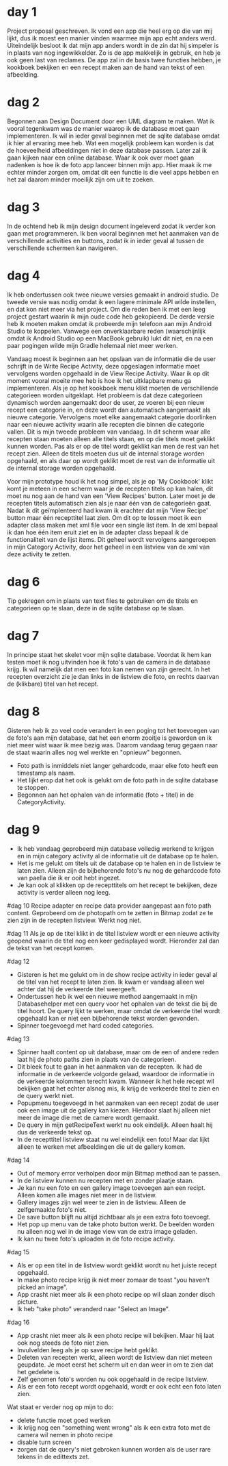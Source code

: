 # day 1
Project proposal geschreven. Ik vond een app die heel erg op die van mij lijkt, dus ik moest een manier vinden waarmee mijn app echt anders werd. Uiteindelijk besloot ik dat mijn app anders wordt in de zin dat hij simpeler is in plaats van nog ingewikkelder. Zo is de app makkelijk in gebruik, en heb je ook geen last van reclames. De app zal in de basis twee functies hebben, je kookboek bekijken en een recept maken aan de hand van tekst of een afbeelding. 

# dag 2
Begonnen aan Design Document door een UML diagram te maken. Wat ik vooral tegenkwam was de manier waarop ik de database moet gaan implementeren. Ik wil in ieder geval beginnen met de sqlite database omdat ik hier al ervaring mee heb. Wat een mogelijk probleem kan worden is dat de hoeveelheid afbeeldingen niet in deze database passen. Later zal ik gaan kijken naar een online database. Waar ik ook over moet gaan nadenken is hoe ik de foto app lanceer binnen mijn app. Hier maak ik me echter minder zorgen om, omdat dit een functie is die veel apps hebben en het zal daarom minder moeilijk zijn om uit te zoeken. 

# dag 3
In de ochtend heb ik mijn design document ingeleverd zodat ik verder kon gaan met programmeren. Ik ben vooral beginnen met het aanmaken van de verschillende activities en buttons, zodat ik in ieder geval al tussen de verschillende schermen kan navigeren. 

# dag 4
Ik heb ondertussen ook twee nieuwe versies gemaakt in android studio. De tweede versie was nodig omdat ik een lagere minimale API wilde instellen, en dat kon niet meer via het project. Om die reden ben ik met een leeg project gestart waarin ik mijn oude code heb gekopieerd. De derde versie heb ik moeten maken omdat ik probeerde mijn telefoon aan mijn Android Studio te koppelen. Vanwege een onverklaarbare reden (waarschijnlijk omdat ik Android Studio op een MacBook gebruik) lukt dit niet, en na een paar pogingen wilde mijn Gradle helemaal niet meer werken. 

Vandaag moest ik beginnen aan het opslaan van de informatie die de user schrijft in de Write Recipe Activity, deze opgeslagen informatie moet vervolgens worden opgehaald in de View Recipe Activity. Waar ik op dit moment vooral moeite mee heb is hoe ik het uitklapbare menu ga implementeren. Als je op het kookboek menu klikt moeten de verschillende categorieen worden uitgeklapt. Het probleem is dat deze categorieen dynamisch worden aangemaakt door de user, ze voeren bij een nieuw recept een categorie in, en deze wordt dan automatisch aangemaakt als nieuwe categorie. Vervolgens moet elke aangemaakt categorie doorlinken naar een nieuwe activity waarin alle recepten die binnen die categorie vallen. Dit is mijn tweede probleem van vandaag. In dit scherm waar alle recepten staan moeten alleen alle titels staan, en op die titels moet geklikt kunnen worden. Pas als er op de titel wordt geklikt kan men de rest van het recept zien. Alleen de titels moeten dus uit de internal storage worden opgehaald, en als daar op wordt geklikt moet de rest van de informatie uit de internal storage worden opgehaald. 

Voor mijn prototype houd ik het nog simpel, als je op 'My Cookbook' klikt komt je meteen in een scherm waar je de recepten titels op kan halen, dit moet nu nog aan de hand van een 'View Recipes' button. Later moet je de recepten titels automatisch zien als je naar één van de categorieën gaat. Nadat ik dit geïmplenteerd had kwam ik erachter dat mijn 'View Recipe' button maar één recepttitel laat zien. Om dit op te lossen moet ik een adapter class maken met xml file voor een single list item. In de xml bepaal ik dan hoe één item eruit ziet en in de adapter class bepaal ik de functionaliteit van de lijst items. Dit geheel wordt vervolgens aangeroepen in mijn Category Activity, door het geheel in een listview van de xml van deze activity te zetten. 

# dag 6
Tip gekregen om in plaats van text files te gebruiken om de titels en categorieen op te slaan, deze in de sqlite database op te slaan. 

# dag 7
In principe staat het skelet voor mijn sqlite database. Voordat ik hem kan testen moet ik nog uitvinden hoe ik foto's van de camera in de database krijg. Ik wil namelijk dat men een foto kan nemen van zijn gerecht. In het recepten overzicht zie je dan links in de listview die foto, en rechts daarvan de (klikbare) titel van het recept. 

# dag 8
Gisteren heb ik zo veel code verandert in een poging tot het toevoegen van de foto's aan mijn database, dat het een enorm zooitje is geworden en ik niet meer wist waar ik mee bezig was. Daarom vandaag terug gegaan naar de staat waarin alles nog wel werkte en "opnieuw" begonnen. 

- Foto path is inmiddels niet langer gehardcode, maar elke foto heeft een timestamp als naam. 
- Het lijkt erop dat het ook is gelukt om de foto path in de sqlite database te stoppen. 
- Begonnen aan het ophalen van de informatie (foto + titel) in de CategoryActivity.

# dag 9
- Ik heb vandaag geprobeerd mijn database volledig werkend te krijgen en in mijn category activity al de informatie uit de database op te halen. 
- Het is me gelukt om titels uit de database op te halen en in de listview te laten zien. Alleen zijn de bijbehorende foto's nu nog de gehardcode foto van paella die ik er ooit hebt ingezet. 
- Je kan ook al klikken op de recepttitels om het recept te bekijken, deze activity is verder alleen nog leeg.

#dag 10
Recipe adapter en recipe data provider aangepast aan foto path content. Geprobeerd om de photopath om te zetten in Bitmap zodat ze te zien zijn in de recepten listview. Werkt nog niet. 

#dag 11
Als je op de titel klikt in de titel listview wordt er een nieuwe activity geopend waarin de titel nog een keer gedisplayed wordt. Hieronder zal dan de tekst van het recept komen. 

#dag 12
- Gisteren is het me gelukt om in de show recipe activity in ieder geval al de titel van het recept te laten zien. Ik kwam er vandaag alleen wel achter dat hij de verkeerde titel weergeeft. 
- Ondertussen heb ik wel een nieuwe method aangemaakt in mijn Databasehelper met een query voor het ophalen van de tekst die bij de titel hoort. De query lijkt te werken, maar omdat de verkeerde titel wordt opgehaald kan er niet een bijbehorende tekst worden gevonden. 
- Spinner toegevoegd met hard coded categories.

#dag 13
- Spinner haalt content op uit database, maar om de een of andere reden laat hij de photo paths zien in plaats van de categorieen. 
- Dit bleek fout te gaan in het aanmaken van de recepten. Ik had de informatie in de verkeerde volgorde gelaad, waardoor de informatie in de verkeerde kolommen terecht kwam. Wanneer ik het hele recept wil bekijken gaat het echter alsnog mis, ik krijg de verkeerde titel te zien en de query werkt niet.
- Popupmenu toegevoegd in het aanmaken van een recept zodat de user ook een image uit de gallery kan kiezen. Hierdoor slaat hij alleen niet meer de image die met de camere wordt gemaakt.
- De query in mijn getRecipeText werkt nu ook eindelijk. Alleen haalt hij dus de verkeerde tekst op. 
- In de recepttitel listview staat nu wel eindelijk een foto! Maar dat lijkt alleen te werken met afbeeldingen die uit de gallery komen. 

#dag 14
- Out of memory error verholpen door mijn Bitmap method aan te passen. 
- In de listview kunnen nu recepten met en zonder plaatje staan.
- Je kan nu een foto en een gallery image toevoegen aan een recipt. Alleen komen alle images niet meer in de listview. 
- Gallery images zijn wel weer te zien in de listview. Alleen de zelfgemaakte foto's niet. 
- De save button blijft nu altijd zichtbaar als je een extra foto toevoegt. 
- Het pop up menu van de take photo button werkt. De beelden worden nu alleen nog wel in de image view van de extra image geladen. 
- Ik kan nu twee foto's uploaden in de foto recipe activity.

#dag 15
- Als er op een titel in de listview wordt geklikt wordt nu het juiste recept opgehaald. 
- In make photo recipe krijg ik niet meer zomaar de toast "you haven't picked an image".
- App crasht niet meer als ik een photo recipe op wil slaan zonder disch picture. 
- Ik heb "take photo" veranderd naar "Select an Image".

#dag 16
- App crasht niet meer als ik een photo recipe wil bekijken. Maar hij laat ook nog steeds de foto niet zien. 
- Invulvelden leeg als je op save recipe hebt geklikt. 
- Deleten van recepten werkt, alleen wordt de listview dan niet meteen geupdate. Je moet eerst het scherm uit en dan weer in om te zien dat het gedelete is. 
- Zelf genomen foto's worden nu ook opgehaald in de recipe listview. 
- Als er een foto recept wordt opgehaald, wordt er ook echt een foto laten zien. 


Wat staat er verder nog op mijn to do:
- delete functie moet goed werken
- ik krijg nog een "something went wrong" als ik een extra foto met de camera wil nemen in photo recipe
- disable turn screen
- zorgen dat de query's niet gebroken kunnen worden als de user rare tekens in de edittexts zet. 
